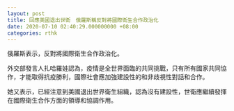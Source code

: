 ```yaml
---
layout: post
title: 回應美國退出世衛　俄羅斯稱反對將國際衛生合作政治化
date: 2020-07-10 02:40:29.000000000 +08:00
categories: rthk
---
```


俄羅斯表示，反對將國際衛生合作政治化。

外交部發言人扎哈羅娃認為，疫情是全世界面臨的共同挑戰，只有所有國家共同協作，才能取得抗疫勝利，國際社會應加強建設性的和非歧視性對話和合作。

她又表示，已經注意到美國退出世界衛生組織，認為沒有建設性，世衛應繼續發揮在國際衛生合作方面的領導和協調作用。
